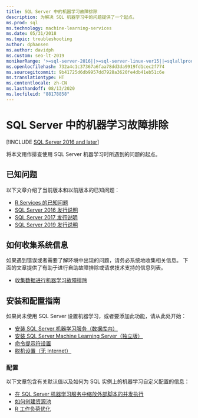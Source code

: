 ```yaml
---
title: SQL Server 中的机器学习故障排除
description: 为解决 SQL 机器学习中的问题提供了一个起点。
ms.prod: sql
ms.technology: machine-learning-services
ms.date: 05/31/2018
ms.topic: troubleshooting
author: dphansen
ms.author: davidph
ms.custom: seo-lt-2019
monikerRange: '>=sql-server-2016||>=sql-server-linux-ver15||=sqlallproducts-allversions'
ms.openlocfilehash: 732a4c1c37367a6faa78dd3da9919fd1cec2f774
ms.sourcegitcommit: 9b41725d6db9957dd7928a3620fe4db41eb51c6e
ms.translationtype: HT
ms.contentlocale: zh-CN
ms.lasthandoff: 08/13/2020
ms.locfileid: "88178858"
---
```

# <a name="troubleshoot-machine-learning-in-sql-server"></a>SQL Server 中的机器学习故障排除
[!INCLUDE [SQL Server 2016 and later](../../includes/applies-to-version/sqlserver2016.md)]

将本文用作排查使用 SQL Server 机器学习时所遇到的问题的起点。

## <a name="known-issues"></a>已知问题

以下文章介绍了当前版本和以前版本的已知问题：

+ [R Services 的已知问题](known-issues-for-sql-server-machine-learning-services.md)
+ [SQL Server 2016 发行说明](../../sql-server/sql-server-2016-release-notes.md)
+ [SQL Server 2017 发行说明](../../sql-server/sql-server-2017-release-notes.md)
+ [SQL Server 2019 发行说明](../../sql-server/sql-server-version-15-release-notes.md)

## <a name="how-to-gather-system-information"></a>如何收集系统信息

如果遇到错误或者需要了解环境中出现的问题，请务必系统地收集相关信息。 下面的文章提供了有助于进行自助故障排除或请求技术支持的信息列表。

+ [收集数据进行机器学习故障排除](data-collection-ml-troubleshooting-process.md)

## <a name="setup-and-configuration-guides"></a>安装和配置指南

如果尚未使用 SQL Server 设置机器学习，或者要添加此功能，请从此处开始：

+ [安装 SQL Server 机器学习服务（数据库内）](../install/sql-machine-learning-services-windows-install.md)
+ [安装 SQL Server Machine Learning Server（独立版）](../install/sql-machine-learning-standalone-windows-install.md)
+ [命令提示符设置](../install/sql-ml-component-commandline-install.md)
+ [脱机设置（无 Internet）](../install/sql-ml-component-install-without-internet-access.md)

### <a name="configuration"></a>配置

以下文章包含有关默认值以及如何为 SQL 实例上的机器学习自定义配置的信息：

+ [在 SQL Server 机器学习服务中缩放外部脚本的并发执行](../administration/scale-concurrent-execution-external-scripts.md)   
+ [如何创建资源池](../administration/create-external-resource-pool.md)
+ [R 工作负荷优化](../r/operationalizing-your-r-code.md)
